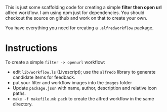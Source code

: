 
This is just some scaffolding code for creating a simple **filter then open url** alfred workflow. I am using npm just for dependencies. You should checkout the source on github and work on that to create your own.

You have everything you need for creating a `.alfredworkflow` package.

# Instructions

To create a simple `filter -> openurl` workflow:

* edit `lib/workflow.ls` (Livescript); use the `alfredo` library to generate candidate items for feedback.
* put your filter and workflow images into the `images` folder
* Update `package.json` with name, author, description and relative icon paths.
* `make -f makefile.mk pack` to create the alfred workflow in the same directory.


